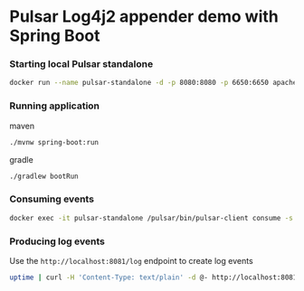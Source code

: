 # Pulsar Log4j2 appender demo with Spring Boot

### Starting local Pulsar standalone

```bash
docker run --name pulsar-standalone -d -p 8080:8080 -p 6650:6650 apachepulsar/pulsar:2.7.2 /pulsar/bin/pulsar standalone
```

### Running application

maven
```bash
./mvnw spring-boot:run
```

gradle
```bash
./gradlew bootRun
```

### Consuming events

```bash
docker exec -it pulsar-standalone /pulsar/bin/pulsar-client consume -s sub -p Earliest -n 0 persistent://public/default/logging-demo
```

### Producing log events

Use the `http://localhost:8081/log` endpoint to create log events

```bash
uptime | curl -H 'Content-Type: text/plain' -d @- http://localhost:8081/log
```